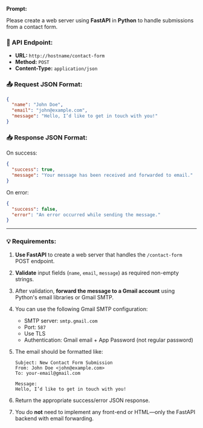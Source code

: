 
**Prompt:**

Please create a web server using **FastAPI** in **Python** to handle submissions from a contact form.

### 🔗 API Endpoint:
- **URL:** `http://hostname/contact-form`
- **Method:** `POST`
- **Content-Type:** `application/json`

### 📤 Request JSON Format:
```json
{
  "name": "John Doe",
  "email": "john@example.com",
  "message": "Hello, I’d like to get in touch with you!"
}
```

### 📥 Response JSON Format:
On success:
```json
{
  "success": true,
  "message": "Your message has been received and forwarded to email."
}
```

On error:
```json
{
  "success": false,
  "error": "An error occurred while sending the message."
}
```

---

### 💡 Requirements:

1. **Use FastAPI** to create a web server that handles the `/contact-form` POST endpoint.
2. **Validate** input fields (`name`, `email`, `message`) as required non-empty strings.
3. After validation, **forward the message to a Gmail account** using Python's email libraries or Gmail SMTP.
4. You can use the following Gmail SMTP configuration:
   - SMTP server: `smtp.gmail.com`
   - Port: `587`
   - Use TLS
   - Authentication: Gmail email + App Password (not regular password)

5. The email should be formatted like:
   ```
   Subject: New Contact Form Submission
   From: John Doe <john@example.com>
   To: your-email@gmail.com

   Message:
   Hello, I’d like to get in touch with you!
   ```

6. Return the appropriate success/error JSON response.

7. You do **not** need to implement any front-end or HTML—only the FastAPI backend with email forwarding.

